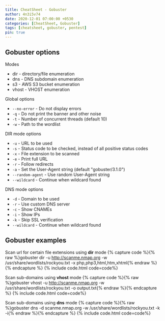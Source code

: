 ```yaml
---
title: CheatSheet - Gobuster
author: 4n3i5v74
date: 2020-12-01 07:00:00 +0530
categories: [CheatSheet, Gobuster]
tags: [cheatsheet, gobuster, pentest]
pin: true
---
```



## Gobuster options

Modes
- dir - directory/file enumeration
- dns - DNS subdomain enumeration
- s3 - AWS S3 bucket enumeration
- vhost - VHOST enumeration

Global options
- `--no-error` - Do not display errors
- `-q` - Do not print the banner and other noise
- `-t` - Number of concurrent threads (default 10)
- `-w` - Path to the wordlist

DIR mode options
- `-u` - URL to be used
- `-s` - Status code to be checked, instead of all positive status codes
- `-x` - File extension to be scanned
- `-e` - Print full URL
- `-r` - Follow redirects
- `-a` - Set the User-Agent string (default "gobuster/3.1.0")
- `--random-agent` - Use random User-Agent string
- `--wildcard` - Continue when wildcard found

DNS mode options
- `-d` - Domain to be used
- `-r` - Use custom DNS server
- `-c` - Show CNAMEs
- `-i` - Show IPs
- `-k` - Skip SSL verification
- `--wildcard` - Continue when wildcard found


## Gobuster examples

Scan url for certain file extensions using **dir** mode
{% capture code %}{% raw %}gobuster dir -u http://scanme.nmap.org -w /usr/share/wordlists/rockyou.txt -x php,php3,html,htm,xhtml{% endraw %}{% endcapture %} {% include code.html code=code%}

Scan sub-domains using **vhost** mode
{% capture code %}{% raw %}gobuster vhost -u http://scanme.nmap.org -w /usr/share/wordlists/rockyou.txt -o output.txt{% endraw %}{% endcapture %} {% include code.html code=code%}

Scan sub-domains using **dns** mode
{% capture code %}{% raw %}gobuster dns -d scanme.nmap.org -w /usr/share/wordlists/rockyou.txt -k -i{% endraw %}{% endcapture %} {% include code.html code=code%}

